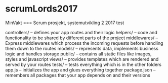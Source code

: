 # scrumLords2017
MinVakt === Scrum prosjekt, systemutvikling 2 2017
test


controllers/ – defines your app routes and their logic
helpers/ – code and functionality to be shared by different parts of the project
middlewares/ – Express middlewares which process the incoming requests before handling them down to the routes
models/ – represents data, implements business logic and handles storage
public/ – contains all static files like images, styles and javascript
views/ – provides templates which are rendered and served by your routes
tests/ – tests everything which is in the other folders
app.js – initializes the app and glues everything together
package.json – remembers all packages that your app depends on and their versions
